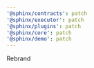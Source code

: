 ```yaml
---
'@sphinx/contracts': patch
'@sphinx/executor': patch
'@sphinx/plugins': patch
'@sphinx/core': patch
'@sphinx/demo': patch
---
```


Rebrand
